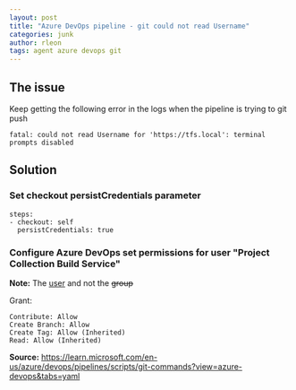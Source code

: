```yaml
---
layout: post
title: "Azure DevOps pipeline - git could not read Username"
categories: junk
author: rleon
tags: agent azure devops git
---
```

## The issue

Keep getting the following error in the logs when the pipeline is trying to git push

```
fatal: could not read Username for 'https://tfs.local': terminal prompts disabled
```

## Solution

### Set checkout persistCredentials parameter

```
steps:
- checkout: self
  persistCredentials: true
```

### Configure Azure DevOps set permissions for user "Project Collection Build Service"

**Note:** The <u>user</u> and not the ~~group~~

Grant:
```
Contribute: Allow
Create Branch: Allow
Create Tag: Allow (Inherited)
Read: Allow (Inherited)
```

**Source:** https://learn.microsoft.com/en-us/azure/devops/pipelines/scripts/git-commands?view=azure-devops&tabs=yaml